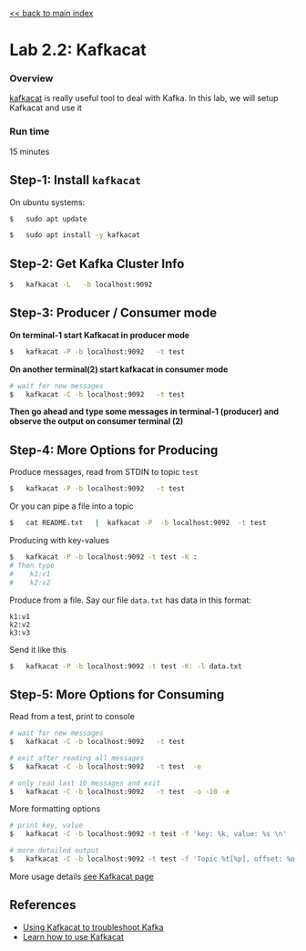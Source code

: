 <link rel='stylesheet' href='../assets/css/main.css'/>

[<< back to main index](../README.md)

# Lab 2.2: Kafkacat

### Overview

[kafkacat](https://github.com/edenhill/kcat) is really useful tool to deal with Kafka.  In this lab, we will setup Kafkacat and use it

### Run time

15 minutes

## Step-1: Install `kafkacat`

On ubuntu systems:

```bash
$   sudo apt update

$   sudo apt install -y kafkacat
```

## Step-2: Get Kafka Cluster Info

```bash
$   kafkacat -L   -b localhost:9092
```

## Step-3: Producer / Consumer mode

**On terminal-1 start Kafkacat in producer mode**

```bash
$   kafkacat -P -b localhost:9092   -t test
```

**On another terminal(2) start kafkacat in consumer mode**

```bash
# wait for new messages
$   kafkacat -C -b localhost:9092   -t test
```

**Then go ahead and type some messages in terminal-1 (producer) and observe the output on consumer terminal (2)**

## Step-4: More Options for Producing

Produce messages, read from STDIN to topic `test`

```bash
$   kafkacat -P -b localhost:9092   -t test
```

Or you can pipe a file into a topic

```bash
$   cat README.txt   |  kafkacat -P  -b localhost:9092  -t test
```

Producing with key-values

```bash
$   kafkacat -P -b localhost:9092 -t test -K :
# Then type
#    k1:v1
#    k2:v2
```

Produce from a file.  Say our file `data.txt` has data in this format:

```text
k1:v1
k2:v2
k3:v3
```

Send it like this

```bash
$   kafkacat -P -b localhost:9092 -t test -K: -l data.txt
```


## Step-5: More Options for Consuming

Read from a test, print to console

```bash
# wait for new messages
$   kafkacat -C -b localhost:9092   -t test

# exit after reading all messages
$   kafkacat -C -b localhost:9092   -t test  -e

# only read last 10 messages and exit
$   kafkacat -C -b localhost:9092   -t test  -o -10 -e
```

More formatting options

```bash
# print key, value
$   kafkacat -C -b localhost:9092 -t test -f 'key: %k, value: %s \n'

# more detailed output
$   kafkacat -C -b localhost:9092 -t test -f 'Topic %t[%p], offset: %o, key: %k, value: %s, (length: %S bytes) \n'
```

More usage details [see Kafkacat page](https://github.com/edenhill/kcat)

## References

* [Using Kafkacat to troubleshoot Kafka](https://www.vertica.com/docs/9.2.x/HTML/Content/Authoring/KafkaIntegrationGuide/TroubleShooting/UsingKafkacatToTroubleShootIssues.htm)
* [Learn how to use Kafkacat](https://dev.to/de_maric/learn-how-to-use-kafkacat-the-most-versatile-kafka-cli-client-1kb4)